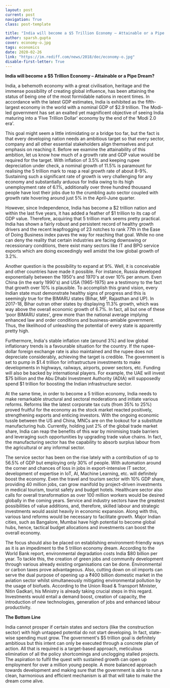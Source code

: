 ```yaml
---
layout: post
current: post
navigation: True
class: post-template

title: "India will become a $5 Trillion Economy – Attainable or a Pipe Dream?"
author: sparsh.gupta
cover: economy-o.jpg
tags: economics
date: 2020-02-26
link: "https://im.rediff.com/news/2018/dec/economy-o.jpg"
disable-first-letter: True
---
```

**India will become a $5 Trillion Economy – Attainable or a Pipe Dream?**

India, a behemoth economy with a great civilisation, heritage and the immense possibility of creating global influence, has been attaining the status of being one of the most formidable nations in recent times. In accordance with the latest GDP estimates, India is exhibited as the fifth-largest economy in the world with a nominal GDP of $2.9 trillion. The Modi-led government has set an exalted yet magnificent objective of seeing India maturing into a ‘Five Trillion Dollar' economy by the end of the ‘Modi 2.0 era'.

This goal might seem a little intimidating or a bridge too far, but the fact is that every developing nation needs an ambitious target so that every sector, company and all other essential stakeholders align themselves and put emphasis on reaching it. Before we examine the attainability of this ambition, let us know how much of a growth rate and GDP value would be required for the target. With inflation of 3.5% and keeping rupee depreciation under check, a nominal growth of 11.5% is paramount for realising the 5 trillion mark to reap a real growth rate of about 8-9%. Sustaining such a significant rate of growth is very challenging for any economy and substantially arduous for India owing to its high unemployment rate of 6.1%, additionally over three hundred thousand people have lost their jobs due to the crumbling auto sector coupled with growth rate hovering around just 5% in the April-June quarter.

However, since Independence, India has become a $2 trillion nation and within the last five years, it has added a feather of $1 trillion to its cap of GDP value. Therefore, acquiring that 5 trillion mark seems pretty practical. India has shown a fairly robust and persistent record of healthy growth drivers and the recent leapfrogging of 23 notches to rank 77th in the Ease of Doing Business index paves the way for reaching that goal. While no one can deny the reality that certain industries are facing downswing or recessionary conditions, there exist many sectors like IT and BPO service exports which are doing exceedingly well amidst the low global growth of 3.2%.

Another question is the possibility to expand at 9%. Well, it is conceivable and other countries have made it possible. For instance, Russia developed exponentially between the 1950's and 1970's at over 10% per annum. Even China (in the early 1990's) and USA (1965-1975) are a testimony to the fact that growth over 10% is plausible. To accomplish this grand vision, every Indian state must demonstrate healthy signs of progress and this is seemingly true for the BIMARU states (Bihar, MP, Rajasthan and UP). In 2017-18, Bihar outran other states by displaying 11.3% growth, which was way above the overall economic growth of 6.7%. In fact, all but one of these ‘poor BIMARU states', grew more than the national average implying enhanced law and order conditions and business-amiable government. Thus, the likelihood of unleashing the potential of every state is apparently pretty high.

Furthermore, India's stable inflation rate (around 3%) and low global inflationary trends is a favourable situation for the country. If the rupee-dollar foreign exchange rate is also maintained and the rupee does not depreciate considerably, achieving the target is credible. The government is set to pump in $1.4 trillion for infrastructure investments to make developments in highways, railways, airports, power sectors, etc. Funding will also be backed by international players. For example, the UAE will invest $75 billion and the Abu Dhabi Investment Authority (ADIA) will supposedly spend $1 trillion for boosting the Indian infrastructure sector.

At the same time, in order to become a 5 trillion economy, India needs to make remarkable structural and sectoral moderations and initiate various reforms. Reforms like the latest corporate tax cuts (from 35% to 25%) proved fruitful for the economy as the stock market reacted positively, strengthening exports and enticing investors. With the ongoing economic tussle between the US and China, MNCs are on the lookout for a substitute manufacturing hub. Currently, holding just 2% of the global trade market share, India can reap the benefits of this war by minimising trade barriers and leveraging such opportunities by upgrading trade value chains. In fact, the manufacturing sector has the capability to absorb surplus labour from the agricultural or any informal sector.

The service sector has been on the rise lately with a contribution of up to 56.5% of GDP but employing only 30% of people. With automation around the corner and chances of loss in jobs in export-intensive IT sector, development of expertise in IoT, AI, Machine Learning, etc. will definitely boost the economy. Even the travel and tourism sector with 10% GDP share, providing 40 million jobs, can grow manifold by project-driven investments in medical tourism, tourist safety and budget hotels. Healthcare sector also calls for overall transformation as over 100 million workers would be desired globally in the coming years. Service and industry sectors have the greatest possibilities of value additions, and, therefore, skilled labour and strategic investments would assist heavily in economic expansion. Along with this, various land reforms would be necessary to facilitate growth. Major Indian cities, such as Bangalore, Mumbai have high potential to become global hubs, hence, tactical budget allocations and investments can boost the overall economy.

The focus should also be placed on establishing environment-friendly ways as it is an impediment to the 5 trillion economy dream. According to the World Bank report, environmental degradation costs India $80 billion per year. To tackle this, the creation of green jobs and community development through various already existing organisations can be done. Environmental or carbon taxes prove advantageous. Also, cutting down on oil imports can serve the dual purpose of opening up a ₹400 billion domestic market in the aviation sector whilst simultaneously mitigating environmental pollution by the usage of biofuels. According to the Union Road & Transport Minister, Nitin Gadkari, his Ministry is already taking crucial steps in this regard. Investments would entail a demand boost, creation of capacity, the introduction of new technologies, generation of jobs and enhanced labour productivity.

**The Bottom Line**

India cannot prosper if certain states and sectors (like the construction sector) with high untapped potential do not start developing. In fact, state-wise spending must grow. The government's $5 trillion goal is definitely ambitious but this intent can only be executed through a concrete plan of action. All that is required is a target-based approach, meticulous elimination of all the policy shortcomings and unclogging stalled projects. The aspiration to fulfil the quest with sustained growth can open up employment for over a million young people. A more balanced approach towards development and making sure that the government is able to run a clean, harmonious and efficient mechanism is all that will take to make the dream come alive.
